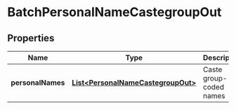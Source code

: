 

# BatchPersonalNameCastegroupOut


## Properties

| Name | Type | Description | Notes |
|------------ | ------------- | ------------- | -------------|
|**personalNames** | [**List&lt;PersonalNameCastegroupOut&gt;**](PersonalNameCastegroupOut.md) | Caste group-coded names |  [optional] |



